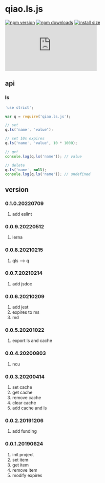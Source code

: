 # qiao.ls.js

[![npm version](https://img.shields.io/npm/v/qiao.ls.js.svg?style=flat-square)](https://www.npmjs.org/package/qiao.ls.js)
[![npm downloads](https://img.shields.io/npm/dm/qiao.ls.js.svg?style=flat-square)](https://npm-stat.com/charts.html?package=qiao.ls.js)
[![install size](https://packagephobia.now.sh/badge?p=qiao.ls.js)](https://packagephobia.now.sh/result?p=qiao.ls.js)
![npm bundle size](https://img.shields.io/bundlephobia/minzip/qiao.ls.js)

## api
### ls
```javascript
'use strict';

var q = require('qiao.ls.js');

// set
q.ls('name', 'value');

// set 10s expires
q.ls('name', 'value', 10 * 1000);

// get
console.log(q.ls('name')); // value

// delete
q.ls('name', null);
console.log(q.ls('name')); // undefined
```

## version
### 0.1.0.20220709
1. add eslint 

### 0.0.9.20220512
1. lerna

### 0.0.8.20210215
1. qls --> q

### 0.0.7.20210214
1. add jsdoc

### 0.0.6.20210209
1. add jest
2. expires to ms
3. md

### 0.0.5.20201022
1. export ls and cache

### 0.0.4.20200803
1. ncu

### 0.0.3.20200414
1. set cache
2. get cache
3. remove cache
4. clear cache
5. add cache and ls

### 0.0.2.20191206
1. add funding

### 0.0.1.20190624
1. init project
2. set item
3. get item
4. remove item
5. modify expires
